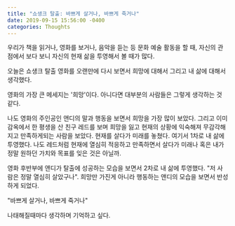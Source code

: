 ```yaml
---
title: "쇼생크 탈출: 바쁘게 살거나, 바쁘게 죽거나"
date: 2019-09-15 15:56:00 -0400
categories: Thoughts
---
```


우리가 책을 읽거나, 영화를 보거나, 음악을 듣는 등 문화 예술 활동을 할 때, 자신의 관점에서 보다 보니 자신의 현재 삶을 투영해서 볼 때가 많다.

오늘은 쇼생크 탈출 영화를 오랜만에 다시 보면서 희망에 대해서 그리고 내 삶에 대해서 생각했다.


영화의 가장 큰 메세지는 '희망'이다. 아니다면 대부분의 사람들은 그렇게 생각하는 것 같다. 

나도 영화의 주인공인 앤디의 말과 행동을 보면서 희망을 가장 많이 보았다. 그리고 이미 감옥에서 한 평생을 산 친구 레드를 보며 희망을 잃고 현재의 상황에 익숙해져 무감각해지고 만족하게되는 사람을 보았다. 현재를 살다가 미래를 놓쳤다. 여기서 1차로 내 삶에 투영했다. 나도 레드처럼 현재에 열심히 적응하고 만족하면서 살다가 미래나 혹은 내가 정말 원하던 가치와 목표를 잊은 것은 아닐까. 

영화 후반부에 앤디가 탈출에 성공하는 모습을 보면서 2차로 내 삶에 투영했다. "저 사람은 정말 열심히 살았구나". 희망만 가진게 아니라 행동하는 앤디의 모습을 보면서 반성하게 되었다. 

"바쁘게 살거나, 바쁘게 죽거나"

나태해질때마다 생각하며 기억하고 싶다. 




